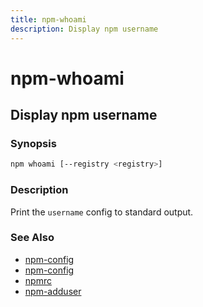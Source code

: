 ```yaml
---
title: npm-whoami
description: Display npm username
---
```


# npm-whoami
## Display npm username

### Synopsis

```bash
npm whoami [--registry <registry>]
```

### Description

Print the `username` config to standard output.

### See Also

* [npm-config](npm-config)
* [npm-config](npm-config)
* [npmrc](npmrc)
* [npm-adduser](npm-adduser)

